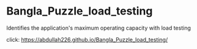 # Bangla_Puzzle_load_testing
Identifies the application's maximum operating capacity with load testing

click: https://abdullah226.github.io/Bangla_Puzzle_load_testing/
